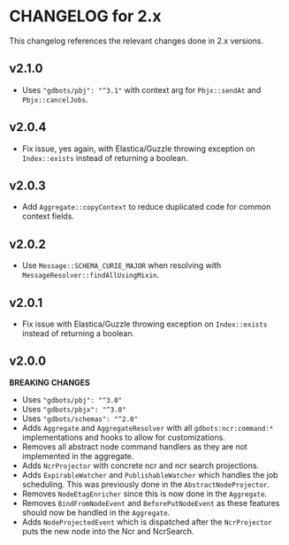 # CHANGELOG for 2.x
This changelog references the relevant changes done in 2.x versions.


## v2.1.0
* Uses `"gdbots/pbj": "^3.1"` with context arg for `Pbjx::sendAt` and `Pbjx::cancelJobs`.


## v2.0.4
* Fix issue, yes again, with Elastica/Guzzle throwing exception on `Index::exists` instead of returning a boolean.


## v2.0.3
* Add `Aggregate::copyContext` to reduce duplicated code for common context fields.


## v2.0.2
* Use `Message::SCHEMA_CURIE_MAJOR` when resolving with `MessageResolver::findAllUsingMixin`.


## v2.0.1
* Fix issue with Elastica/Guzzle throwing exception on `Index::exists` instead of returning a boolean.


## v2.0.0
__BREAKING CHANGES__

* Uses `"gdbots/pbj": "^3.0"`
* Uses `"gdbots/pbjx": "^3.0"`
* Uses `"gdbots/schemas": "^2.0"`
* Adds `Aggregate` and `AggregateResolver` with all `gdbots:ncr:command:*` implementations and hooks to allow for customizations.
* Removes all abstract node command handlers as they are not implemented in the aggregate.
* Adds `NcrProjector` with concrete ncr and ncr search projections.
* Adds `ExpirableWatcher` and `PublishableWatcher` which handles the job scheduling. This was previously done in the `AbstractNodeProjector`.
* Removes `NodeEtagEnricher` since this is now done in the `Aggregate`.
* Removes `BindFromNodeEvent` and `BeforePutNodeEvent` as these features should now be handled in the `Aggregate`.
* Adds `NodeProjectedEvent` which is dispatched after the `NcrProjector` puts the new node into the Ncr and NcrSearch.
